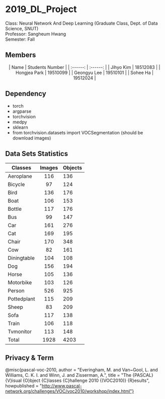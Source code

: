 # 2019_DL_Project

Class: Neural Network And Deep Learning (Graduate Class, Dept. of Data Science, SNUT) \
Professor: Sangheum Hwang \
Semester: Fall 

## Members
<center>
| Name | Students Number | 
| :------: | :------: |
| Jihyo Kim | 18512083 | 
| Hongjea Park | 19510099 | 
| Geongyu Lee | 19510101 | 
| Sohee Ha | 19512024 |
</center>

## Dependency 
- torch 
- argparse
- torchvision
- medpy
- sklearn
- from torchvision.datasets import VOCSegmentation (should be download images)


## Data Sets Statistics 
| Classes | Images | Objects |
| -------- | :------: | --------- |
| Aeroplane | 116 | 136 |
| Bicycle | 97 | 124 |
| Bird | 136 | 176 |
| Boat | 106 | 153 |
| Bottle | 117 | 176 |
| Bus | 99 | 147 |
| Car | 161 | 276 |
| Cat | 169 | 195 |
| Chair | 170 | 348 |
| Cow | 82 | 161 |
| Diningtable | 104 | 108 |
| Dog | 156 | 194 |
| Horse | 105 | 136 |
| Motorbike | 103 | 126 |
| Person | 526 | 925 |
| Pottedplant | 115 | 209 |
| Sheep | 83 | 209 |
| Sofa | 117 | 138 |
| Train | 106 | 118 |
| Tvmonitor | 113 | 148 |
| Total | 1928 | 4203 |


## Privacy & Term 
@misc{pascal-voc-2010,
	author = "Everingham, M. and Van~Gool, L. and Williams, C. K. I. and Winn, J. and Zisserman, A.",
	title = "The {PASCAL} {V}isual {O}bject {C}lasses {C}hallenge 2010 {(VOC2010)} {R}esults",
	howpublished = "http://www.pascal-network.org/challenges/VOC/voc2010/workshop/index.html"}
